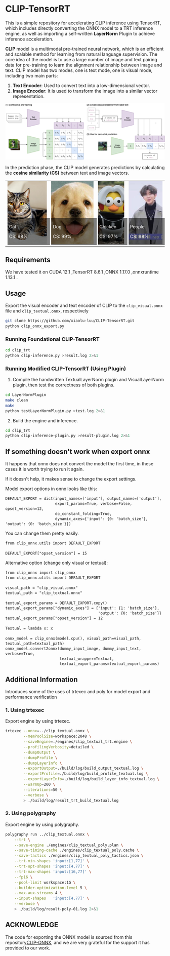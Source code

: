 # CLIP-TensorRT
This is a simple repository for accelerating CLIP inference using TensorRT, which includes directly converting the ONNX model to a TRT inference engine, as well as importing a self-written **LayerNorm** Plugin to achieve inference acceleration.

**CLIP** model is a multimodal pre-trained neural network, which is an efficient and scalable method for learning from natural language supervision. The core idea of the model is to use a large number of image and text pairing data for pre-training to learn the alignment relationship between image and text. CLIP model has two modes, one is text mode, one is visual mode, including two main parts:

1. **Text Encoder**: Used to convert text into a low-dimensional vector.
2. **Image Encoder**: It is used to transform the image into a similar vector representation.


![](CLIP.png)


In the prediction phase, the CLIP model generates predictions by calculating the **cosine similarity (CS)** between text and image vectors.


<table>
    <tr>
        <td>
            <div style="position: relative; width: 100%;">
                <img src="clip_trt/image/cat1.jpg" width="100%" style="height: 200px; object-fit: cover;">
                <div style="position: absolute; bottom: 0; width: 100%; background: rgba(0,0,0,0.5); color: white; padding: 5px;">
                    <p>Cat</p>
                    <p>CS: 98%</p>
                </div>
            </div>
        </td>
        <td>
            <div style="position: relative; width: 100%;">
                <img src="clip_trt/image/dog1.jpg" width="100%" style="height: 200px; object-fit: cover;">
                <div style="position: absolute; bottom: 0; width: 100%; background: rgba(0,0,0,0.5); color: white; padding: 5px;">
                    <p>Dog</p>
                    <p>CS: 99%</p>
                </div>
            </div>
        </td>
        <td>
            <div style="position: relative; width: 100%;">
                <img src="clip_trt/image/chicken1.jpg" width="100%" style="height: 200px; object-fit: cover;">
                <div style="position: absolute; bottom: 0; width: 100%; background: rgba(0,0,0,0.5); color: white; padding: 5px;">
                    <p>Chicken</p>
                    <p>CS: 97%</p>
                </div>
            </div>
        </td>
        <td>
            <div style="position: relative; width: 100%;">
                <img src="clip_trt/image/people1.jpg" width="100%" style="height: 200px; object-fit: cover;">
                <div style="position: absolute; bottom: 0; width: 100%; background: rgba(0,0,0,0.5); color: white; padding: 5px;">
                    <p>People</p>
                    <p>CS: 98%</p>
                </div>
            </div>
        </td>
    </tr>
</table>

## Requirements

We have tested it on CUDA 12.1 ,TensorRT 8.6.1 ,ONNX 1.17.0 ,onnxruntime 1.13.1 .

## Usage

Export the visual encoder and text encoder of CLIP to the `clip_visual.onnx` file and `clip_textual.onnx`, respectively

```bash
git clone https://github.com/xiaolu-luu/CLIP-TensorRT.git
python clip_onnx_export.py
```

### Running Foundational CLIP-TensorRT

```bash
cd clip_trt
python clip-inference.py >result.log 2>&1
```

### Running Modified CLIP-TensorRT (Using Plugin)

1. Compile the handwritten TextualLayerNorm plugin and VisualLayerNorm plugin, then test the correctness of both plugins.

```bash
cd LayerNormPlugin
make clean
make
python testLayerNormPlugin.py >test.log 2>&1
```

2. Build the engine and inference.

```bash
cd clip_trt
python clip-inference-plugin.py >result-plugin.log 2>&1
```

## If something doesn't work when export onnx

It happens that onnx does not convert the model the first time, in these cases it is worth trying to run it again.

If it doesn't help, it makes sense to change the export settings.

Model export options in onnx looks like this:

```python3
DEFAULT_EXPORT = dict(input_names=['input'], output_names=['output'],
                      export_params=True, verbose=False, opset_version=12,
                      do_constant_folding=True,
                      dynamic_axes={'input': {0: 'batch_size'}, 'output': {0: 'batch_size'}})
```

You can change them pretty easily.

```python3
from clip_onnx.utils import DEFAULT_EXPORT

DEFAULT_EXPORT["opset_version"] = 15
```

Alternative option (change only visual or textual):

```python3
from clip_onnx import clip_onnx
from clip_onnx.utils import DEFAULT_EXPORT

visual_path = "clip_visual.onnx"
textual_path = "clip_textual.onnx"

textual_export_params = DEFAULT_EXPORT.copy()
textual_export_params["dynamic_axes"] = {'input': {1: 'batch_size'},
                                         'output': {0: 'batch_size'}}
textual_export_params["opset_version"] = 12

Textual = lambda x: x

onnx_model = clip_onnx(model.cpu(), visual_path=visual_path, textual_path=textual_path)
onnx_model.convert2onnx(dummy_input_image, dummy_input_text, verbose=True,
                        textual_wrapper=Textual,
                        textual_export_params=textual_export_params)
```

## Additional Information

Introduces some of the uses of trtexec and poly for model export and performance verification

### 1. Using trtexec

Export engine by using trtexec.

```bash
trtexec --onnx=../clip_textual.onnx \
        --memPoolSize=workspace:2048 \
        --saveEngine=./engines/clip_textual_trt.engine \
        --profilingVerbosity=detailed \
        --dumpOutput \
        --dumpProfile \
        --dumpLayerInfo \
        --exportOutput=./build/log/build_output_textual.log \
        --exportProfile=./build/log/build_profile_textual.log \
        --exportLayerInfo=./build/log/build_layer_info_textual.log \
        --warmUp=200 \
        --iterations=50 \
        --verbose \
        > ./build/log/result_trt_build_textual.log
```

### 2. Using polygraphy

Export engine by using polygraphy.

```bash
polygraphy run ../clip_textual.onnx \
    --trt \
    --save-engine ./engines/clip_textual_poly.plan \
    --save-timing-cache ./engines/clip_textual_poly.cache \
    --save-tactics ./engines/clip_textual_poly_tactics.json \
    --trt-min-shapes 'input:[1,77]' \
    --trt-opt-shapes 'input:[4,77]' \
    --trt-max-shapes 'input:[16,77]' \
    --fp16 \
    --pool-limit workspace:1G \
    --builder-optimization-level 5 \
    --max-aux-streams 4 \
    --input-shapes   'input:[4,77]' \
    --verbose \
    > ./build/log/result-poly-01.log 2>&1
```

## ACKNOWLEDGE

The code for exporting the ONNX model is sourced from this repository[CLIP-ONNX](https://github.com/Lednik7/CLIP-ONNX), and we are very grateful for the support it has provided to our work.
